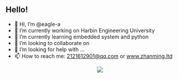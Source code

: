
## Hello! 
- 👋 Hi, I’m @eagle-a
- 🔭 I’m currently working on Harbin Engineering University
- 🌱 I’m currently learning embedded system and python
- 👯 I’m looking to collaborate on 
- 🤔 I’m looking for help with ...
- 📫 How to reach me: 2121612901@qq.com or www.zhanming.ltd


<div align="center"> <img src="https://activity-graph.herokuapp.com/graph?username=sun0225SUN&theme=xcode" /> </div>
